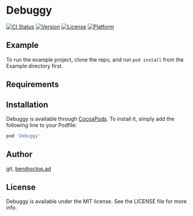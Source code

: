 # Debuggy

[![CI Status](https://img.shields.io/travis/git/Debuggy.svg?style=flat)](https://travis-ci.org/git/Debuggy)
[![Version](https://img.shields.io/cocoapods/v/Debuggy.svg?style=flat)](https://cocoapods.org/pods/Debuggy)
[![License](https://img.shields.io/cocoapods/l/Debuggy.svg?style=flat)](https://cocoapods.org/pods/Debuggy)
[![Platform](https://img.shields.io/cocoapods/p/Debuggy.svg?style=flat)](https://cocoapods.org/pods/Debuggy)

## Example

To run the example project, clone the repo, and run `pod install` from the Example directory first.

## Requirements

## Installation

Debuggy is available through [CocoaPods](https://cocoapods.org). To install
it, simply add the following line to your Podfile:

```ruby
pod 'Debuggy'
```

## Author

git, ben@octop.ad

## License

Debuggy is available under the MIT license. See the LICENSE file for more info.
